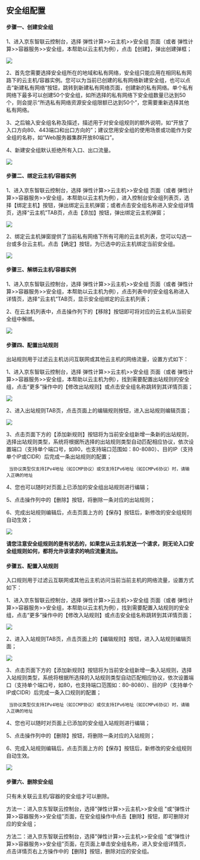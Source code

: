 ## **安全组配置**

#### **步骤一、创建安全组**

1、进入京东智联云控制台，选择 弹性计算>>云主机>>安全组 页面（或者 弹性计算>>容器服务>>安全组，本帮助以云主机为例），点击【创建】，弹出创建弹框；

![](/image/Networking/Virtual-Private-Cloud/Operation-Guide/Security-Group-Configuration/Step1.png)


2、首先您需要选择安全组所在的地域和私有网络，安全组只能应用在相同私有网路下的云主机/容器实例。您可以为当前已创建的私有网络新建安全组，也可以点击“新建私有网络“按钮，跳转到新建私有网络页面，创建新的私有网络。单个私有网络下最多可以创建50个安全组，如所选择的私有网络下安全组数量已达到50个，则会提示“所选私有网络资源安全组限额已达到50个”，您需要重新选择其他私有网络。

3、之后输入安全组名称及描述，描述用于对安全组规则的额外说明，如“开放了入口方向80、443端口和出口方向的”；建议您用安全组的使用场景或功能作为安全组的名称，如“Web服务器集群开放80端口”。

4、新建安全组默认拒绝所有入口、出口流量。

![](/image/Networking/Virtual-Private-Cloud/Operation-Guide/Security-Group-Configuration/Step2.png)



#### **步骤二、绑定云主机/容器实例**

1、进入京东智联云控制台，选择 弹性计算>>云主机>>安全组 页面（或者 弹性计算>>容器服务>>安全组，本帮助以云主机为例），进入控制台安全组列表页，选择【绑定主机】按钮，弹出绑定云主机弹窗；或者点击安全组名称进入安全组详情页，选择“云主机”TAB页，点击【添加】按钮，弹出绑定云主机弹窗；

 ![](/image/Networking/Virtual-Private-Cloud/Operation-Guide/Security-Group-Configuration/Step3.png)



2、绑定云主机弹窗提供了当前私有网络下所有可用的云主机列表，您可以勾选一台或多台云主机，点击【确定】按钮，为已选中的云主机绑定当前安全组。

![](/image/Networking/Virtual-Private-Cloud/Operation-Guide/Security-Group-Configuration/Step4.png)



#### **步骤三、解绑云主机/容器实例**

1、进入京东智联云控制台，选择 弹性计算>>云主机>>安全组 页面（或者 弹性计算>>容器服务>>安全组，本帮助以云主机为例），点击列表中的安全组名称进入详情页，选择“云主机”TAB页，显示安全组绑定的云主机列表；

2、在云主机列表中，点击操作列下的【移除】按钮即可将对应的云主机从当前安全组中解绑。

![](/image/Networking/Virtual-Private-Cloud/Operation-Guide/Security-Group-Configuration/Step5.png)



#### **步骤四、配置出站规则**

出站规则用于过滤云主机访问互联网或其他云主机的网络流量，设置方式如下：

1、进入京东智联云控制台，选择 弹性计算>>云主机>>安全组 页面（或者 弹性计算>>容器服务>>安全组，本帮助以云主机为例），找到需要配置出站规则的安全组，点击“更多”操作中的【修改出站规则】或点击安全组名称跳转到其详情页面；

![](/image/Networking/Virtual-Private-Cloud/Operation-Guide/Security-Group-Configuration/Step6.png)



2、进入出站规则TAB页，点击页面上的编辑规则按钮，进入出站规则编辑页面；

![](/image/Networking/Virtual-Private-Cloud/Operation-Guide/Security-Group-Configuration/Step7.png)



3、点击页面下方的【添加新规则】按钮将为当前安全组新增一条新的出站规则，选择出站规则类型，系统将根据所选择的出站规则类型自动匹配相应协议，依次设置端口（支持单个端口号，如80，也支持端口范围如：80-8080）、目的IP（支持单个IP或CIDR）后完成一条出站规则的配置；

     当协议类型仅支持IPv4地址（如ICMP协议）或仅支持IPv6地址（如ICMPv6协议）时，请输入正确的地址
     
4、您也可以随时对页面上已添加的安全组出站规则进行编辑；

5、点击操作列中的【删除】按钮，将删除一条对应的出站规则；

6、完成出站规则编辑后，点击页面上方的【保存】按钮后，新修改的安全组规则自动生效；

![](/image/Networking/Virtual-Private-Cloud/Operation-Guide/Security-Group-Configuration/Step8.png)



**请您注意安全组规则的是有状态的，如果您从云主机发送一个请求，则无论入口安全组规则如何，都将允许该请求的响应流量流出。**



#### **步骤五、配置入站规则**

入口规则用于过滤云互联网或其他云主机访问当前当前主机的网络流量，设置方式如下：

1、进入京东智联云控制台，选择 弹性计算>>云主机>>安全组 页面（或者 弹性计算>>容器服务>>安全组，本帮助以云主机为例），找到需要配置入站规则的安全组，点击“更多”操作中的【修改入站规则】或点击安全组名称跳转到其详情页面；

![](/image/Networking/Virtual-Private-Cloud/Operation-Guide/Security-Group-Configuration/Step9.png) 



2、进入入站规则TAB页，点击页面上的【编辑规则】按钮，进入入站规则编辑页面；

![](/image/Networking/Virtual-Private-Cloud/Operation-Guide/Security-Group-Configuration/Step10.png)



3、点击页面下方的【添加新规则】按钮将为当前安全组新增一条入站规则，选择入站规则类型，系统将根据所选择的入站规则类型自动匹配相应协议，依次设置端口（支持单个端口号，如80，也支持端口范围如：80-8080）、目的IP（支持单个IP或CIDR）后完成一条入口规则的配置；

     当协议类型仅支持IPv4地址（如ICMP协议）或仅支持IPv6地址（如ICMPv6协议）时，请输入正确的地址

4、您也可以随时对页面上已添加的安全组入站规则进行编辑；

5、点击操作列中的【删除】按钮，将删除一条对应的入站规则；

6、完成入站规则编辑后，点击页面上方的【保存】按钮后，新修改的安全组规则自动生效。

![](/image/Networking/Virtual-Private-Cloud/Operation-Guide/Security-Group-Configuration/Step11.png)





#### **步骤六、删除安全组**

只有未关联云主机/容器的安全组才可以删除。

方法一：进入京东智联云控制台，选择"弹性计算>>云主机>>安全组 "或“弹性计算>>容器服务>>安全组”页面，在安全组操作中点击【删除】按钮，即可删除对应的安全组；

方法二：进入京东智联云控制台，选择"弹性计算>>云主机>>安全组 "或“弹性计算>>容器服务>>安全组”页面，在页面上单击安全组名称，进入安全组详情页，点击详情页右上方操作中的【删除】按钮，删除对应的安全组。

 
